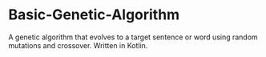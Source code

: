 # Basic-Genetic-Algorithm

A genetic algorithm that evolves to a target sentence or word using random mutations and crossover.
Written in Kotlin.
